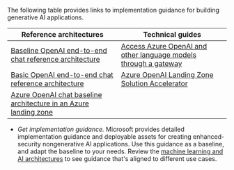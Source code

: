 The following table provides links to implementation guidance for building generative AI applications.

| Reference architectures  | Technical guides |
| --- | --- |
| [Baseline OpenAI end-to-end chat reference architecture](/azure/architecture/ai-ml/architecture/baseline-openai-e2e-chat) | [Access Azure OpenAI and other language models through a gateway](/azure/architecture/ai-ml/guide/azure-openai-gateway-guide) |
| [Basic OpenAI end-to-end chat reference architecture](/azure/architecture/ai-ml/architecture/basic-openai-e2e-chat) | [Azure OpenAI Landing Zone Solution Accelerator](https://github.com/Azure/azure-openai-landing-zone/tree/main) |
| [Azure OpenAI chat baseline architecture in an Azure landing zone](/azure/architecture/ai-ml/architecture/azure-openai-baseline-landing-zone) |


- *Get implementation guidance.* Microsoft provides detailed implementation guidance and deployable assets for creating enhanced-security nongenerative AI applications. Use this guidance as a baseline, and adapt the baseline to your needs. Review the [machine learning and AI architectures](/azure/architecture/ai-ml/) to see guidance that's aligned to different use cases.